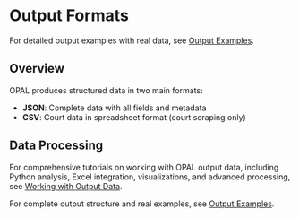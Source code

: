 # Output Formats

For detailed output examples with real data, see [Output Examples](output-examples.md).

## Overview

OPAL produces structured data in two main formats:
- **JSON**: Complete data with all fields and metadata
- **CSV**: Court data in spreadsheet format (court scraping only)

## Data Processing

For comprehensive tutorials on working with OPAL output data, including Python analysis, Excel integration, visualizations, and advanced processing, see [Working with Output Data](working-with-output-data.md).

For complete output structure and real examples, see [Output Examples](output-examples.md).